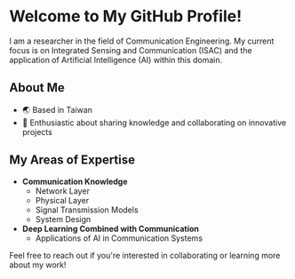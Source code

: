 # Welcome to My GitHub Profile!

I am a researcher in the field of Communication Engineering. My current focus is on Integrated Sensing and Communication (ISAC) and the application of Artificial Intelligence (AI) within this domain.

## About Me
- 🌏 Based in Taiwan
- 📡 Enthusiastic about sharing knowledge and collaborating on innovative projects

## My Areas of Expertise
- **Communication Knowledge**
  - Network Layer
  - Physical Layer
  - Signal Transmission Models
  - System Design
- **Deep Learning Combined with Communication**
  - Applications of AI in Communication Systems

Feel free to reach out if you're interested in collaborating or learning more about my work!
